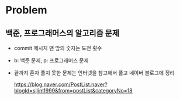 # Problem


## 백준, 프로그래머스의 알고리즘 문제

- commit 메시지 맨 앞의 숫자는 도전 횟수

- b: 백준 문제, p: 프로그래머스 문제

- 끝까지 혼자 풀지 못한 문제는 인터넷을 참고해서 풀고 네이버 블로그에 정리

  <https://blog.naver.com/PostList.naver?blogId=sjlim1999&from=postList&categoryNo=18>
